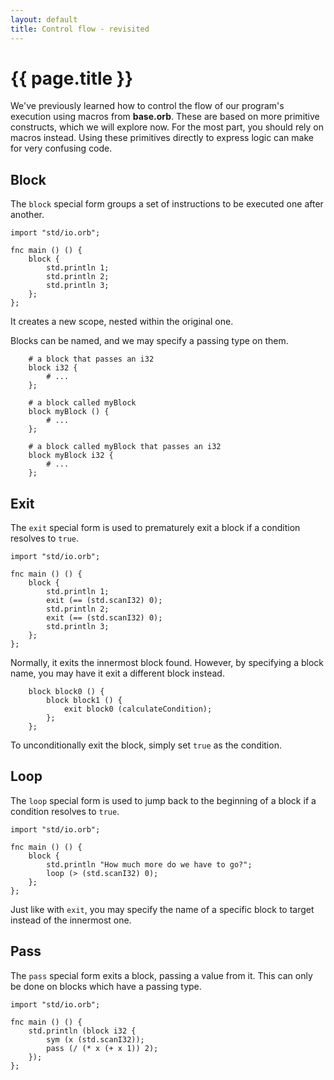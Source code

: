 ```yaml
---
layout: default
title: Control flow - revisited
---
```

# {{ page.title }}

We've previously learned how to control the flow of our program's execution using macros from **base.orb**. These are based on more primitive constructs, which we will explore now. For the most part, you should rely on macros instead. Using these primitives directly to express logic can make for very confusing code.

## Block

The `block` special form groups a set of instructions to be executed one after another.

```
import "std/io.orb";

fnc main () () {
    block {
        std.println 1;
        std.println 2;
        std.println 3;
    };
};
```

It creates a new scope, nested within the original one.

Blocks can be named, and we may specify a passing type on them.

```
    # a block that passes an i32
    block i32 {
        # ...
    };

    # a block called myBlock
    block myBlock () {
        # ...
    };

    # a block called myBlock that passes an i32
    block myBlock i32 {
        # ...
    };
```

## Exit

The `exit` special form is used to prematurely exit a block if a condition resolves to `true`.

```
import "std/io.orb";

fnc main () () {
    block {
        std.println 1;
        exit (== (std.scanI32) 0);
        std.println 2;
        exit (== (std.scanI32) 0);
        std.println 3;
    };
};
```

Normally, it exits the innermost block found. However, by specifying a block name, you may have it exit a different block instead.

```
    block block0 () {
        block block1 () {
            exit block0 (calculateCondition);
        };
    };
```

To unconditionally exit the block, simply set `true` as the condition.

## Loop

The `loop` special form is used to jump back to the beginning of a block if a condition resolves to `true`.

```
import "std/io.orb";

fnc main () () {
    block {
        std.println "How much more do we have to go?";
        loop (> (std.scanI32) 0);
    };
};
```

Just like with `exit`, you may specify the name of a specific block to target instead of the innermost one.

## Pass

The `pass` special form exits a block, passing a value from it. This can only be done on blocks which have a passing type.

```
import "std/io.orb";

fnc main () () {
    std.println (block i32 {
        sym (x (std.scanI32));
        pass (/ (* x (+ x 1)) 2);
    });
};
```